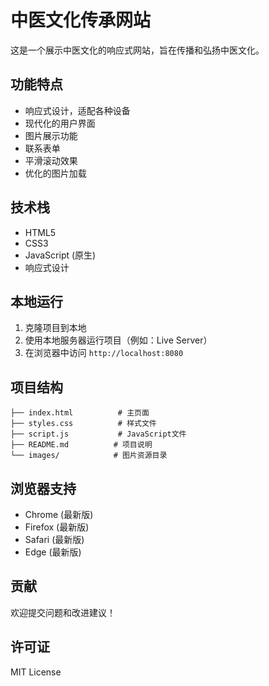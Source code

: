 # 中医文化传承网站

这是一个展示中医文化的响应式网站，旨在传播和弘扬中医文化。

## 功能特点

- 响应式设计，适配各种设备
- 现代化的用户界面
- 图片展示功能
- 联系表单
- 平滑滚动效果
- 优化的图片加载

## 技术栈

- HTML5
- CSS3
- JavaScript (原生)
- 响应式设计

## 本地运行

1. 克隆项目到本地
2. 使用本地服务器运行项目（例如：Live Server）
3. 在浏览器中访问 `http://localhost:8080`

## 项目结构

```
├── index.html          # 主页面
├── styles.css          # 样式文件
├── script.js           # JavaScript文件
├── README.md          # 项目说明
└── images/            # 图片资源目录
```

## 浏览器支持

- Chrome (最新版)
- Firefox (最新版)
- Safari (最新版)
- Edge (最新版)

## 贡献

欢迎提交问题和改进建议！

## 许可证

MIT License 